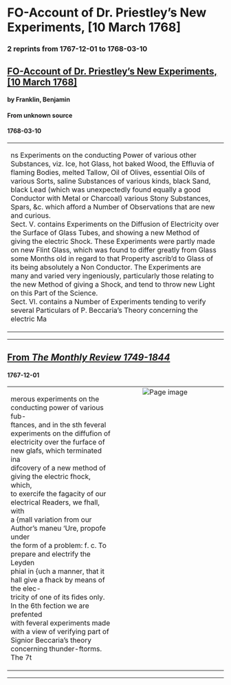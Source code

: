 
# FO-Account of Dr. Priestley’s New Experiments, [10 March 1768]

### 2 reprints from 1767-12-01 to 1768-03-10

## [FO-Account of Dr. Priestley’s New Experiments, [10 March 1768]](https://founders.archives.gov/documents/Franklin/01-15-02-0039)

#### by Franklin, Benjamin

#### From unknown source

#### 1768-03-10

<table style="width: 100%;"><tr><td style="width: 50%">

ns Experiments on the conducting Power of various other Substances, viz. Ice, hot Glass, hot baked Wood, the Effluvia of flaming Bodies, melted Tallow, Oil of Olives, essential Oils of various Sorts, saline Substances of various kinds, black Sand, black Lead (which was unexpectedly found equally a good Conductor with Metal or Charcoal) various Stony Substances, Spars, &amp;c. which afford a Number of Observations that are new and curious.  
Sect. V. contains Experiments on the Diffusion of Electricity over the Surface of Glass Tubes, and showing a new Method of giving the electric Shock. These Experiments were partly made on new Flint Glass, which was found to differ greatly from Glass some Months old in regard to that Property ascrib’d to Glass of its being absolutely a Non Conductor. The Experiments are many and varied very ingeniously, particularly those relating to the new Method of giving a Shock, and tend to throw new Light on this Part of the Science.  
Sect. VI. contains a Number of Experiments tending to verify several Particulars of P. Beccaria’s Theory concerning the electric Ma
</td></tr></table>

---

## [From _The Monthly Review 1749-1844_](https://archive.org/details/sim_the-monthly-review_1767-12_37/page/n60/mode/1up?view=theater)

#### 1767-12-01

<table style="width: 100%;"><tr><td style="width: 50%">

  
merous experiments on the conducting power of various fub-  
ftances, and in the sth feveral experiments on the diffufion of  
electricity over the furface of new glafs, which terminated ina  
difcovery of a new method of giving the electric fhock, which,  
to exercife the fagacity of our electrical Readers, we fhall, with  
a {mall variation from our Author’s maneu ‘Ure, propofe under  
the form of a problem: f. c. To prepare and electrify the Leyden  
phial in {uch a manner, that it hall give a fhack by means of the elec-  
tricity of one of its fides only. In the 6th fection we are prefented  
with feveral experiments made with a view of verifying part of  
Signior Beccaria’s theory concerning thunder-ftorms. The 7t
</td><td style="width: 50%; max-height: 75%; margin: auto; display: block;">
<img alt="Page image" src="https://iiif.archive.org/iiif/sim_the-monthly-review_1767-12_37&#0036;60/pct:10.016199,37.414030,60.880130,17.125172/600,/0/default.jpg"/>
</td>
</tr></table>

---

